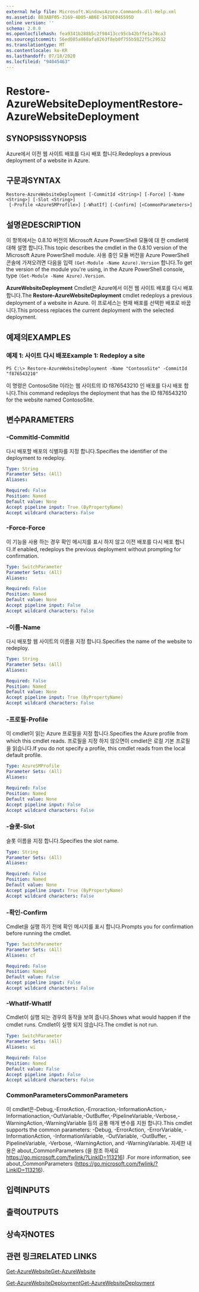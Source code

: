 ```yaml
---
external help file: Microsoft.WindowsAzure.Commands.dll-Help.xml
ms.assetid: B83ABF05-3169-4D05-AB6E-167DE045595D
online version: ''
schema: 2.0.0
ms.openlocfilehash: fea9341b288b5c2f98413cc95cb42bffe1a78ca3
ms.sourcegitcommit: 56ed085a868afa8263f8eb0f755b5822f5c29532
ms.translationtype: MT
ms.contentlocale: ko-KR
ms.lasthandoff: 07/18/2020
ms.locfileid: "94045463"
---
```

# <span data-ttu-id="56aa7-101">Restore-AzureWebsiteDeployment</span><span class="sxs-lookup"><span data-stu-id="56aa7-101">Restore-AzureWebsiteDeployment</span></span>

## <span data-ttu-id="56aa7-102">SYNOPSIS</span><span class="sxs-lookup"><span data-stu-id="56aa7-102">SYNOPSIS</span></span>
<span data-ttu-id="56aa7-103">Azure에서 이전 웹 사이트 배포를 다시 배포 합니다.</span><span class="sxs-lookup"><span data-stu-id="56aa7-103">Redeploys a previous deployment of a website in Azure.</span></span>

## <span data-ttu-id="56aa7-104">구문과</span><span class="sxs-lookup"><span data-stu-id="56aa7-104">SYNTAX</span></span>

```
Restore-AzureWebsiteDeployment [-CommitId <String>] [-Force] [-Name <String>] [-Slot <String>]
 [-Profile <AzureSMProfile>] [-WhatIf] [-Confirm] [<CommonParameters>]
```

## <span data-ttu-id="56aa7-105">설명은</span><span class="sxs-lookup"><span data-stu-id="56aa7-105">DESCRIPTION</span></span>
<span data-ttu-id="56aa7-106">이 항목에서는 0.8.10 버전의 Microsoft Azure PowerShell 모듈에 대 한 cmdlet에 대해 설명 합니다.</span><span class="sxs-lookup"><span data-stu-id="56aa7-106">This topic describes the cmdlet in the 0.8.10 version of the Microsoft Azure PowerShell module.</span></span>
<span data-ttu-id="56aa7-107">사용 중인 모듈 버전을 Azure PowerShell 콘솔에 가져오려면 다음을 입력 `(Get-Module -Name Azure).Version` 합니다.</span><span class="sxs-lookup"><span data-stu-id="56aa7-107">To get the version of the module you're using, in the Azure PowerShell console, type `(Get-Module -Name Azure).Version`.</span></span>

<span data-ttu-id="56aa7-108">**AzureWebsiteDeployment** Cmdlet은 Azure에서 이전 웹 사이트 배포를 다시 배포 합니다.</span><span class="sxs-lookup"><span data-stu-id="56aa7-108">The **Restore-AzureWebsiteDeployment** cmdlet redeploys a previous deployment of a website in Azure.</span></span>
<span data-ttu-id="56aa7-109">이 프로세스는 현재 배포를 선택한 배포로 바꿉니다.</span><span class="sxs-lookup"><span data-stu-id="56aa7-109">This process replaces the current deployment with the selected deployment.</span></span>

## <span data-ttu-id="56aa7-110">예제의</span><span class="sxs-lookup"><span data-stu-id="56aa7-110">EXAMPLES</span></span>

### <span data-ttu-id="56aa7-111">예제 1: 사이트 다시 배포</span><span class="sxs-lookup"><span data-stu-id="56aa7-111">Example 1: Redeploy a site</span></span>
```
PS C:\> Restore-AzureWebsiteDeployment -Name "ContosoSite" -CommitId "f876543210"
```

<span data-ttu-id="56aa7-112">이 명령은 ContosoSite 이라는 웹 사이트의 ID f876543210 인 배포를 다시 배포 합니다.</span><span class="sxs-lookup"><span data-stu-id="56aa7-112">This command redeploys the deployment that has the ID f876543210 for the website named ContosoSite.</span></span>

## <span data-ttu-id="56aa7-113">변수</span><span class="sxs-lookup"><span data-stu-id="56aa7-113">PARAMETERS</span></span>

### <span data-ttu-id="56aa7-114">-CommitId</span><span class="sxs-lookup"><span data-stu-id="56aa7-114">-CommitId</span></span>
<span data-ttu-id="56aa7-115">다시 배포할 배포의 식별자를 지정 합니다.</span><span class="sxs-lookup"><span data-stu-id="56aa7-115">Specifies the identifier of the deployment to redeploy.</span></span>

```yaml
Type: String
Parameter Sets: (All)
Aliases: 

Required: False
Position: Named
Default value: None
Accept pipeline input: True (ByPropertyName)
Accept wildcard characters: False
```

### <span data-ttu-id="56aa7-116">-Force</span><span class="sxs-lookup"><span data-stu-id="56aa7-116">-Force</span></span>
<span data-ttu-id="56aa7-117">이 기능을 사용 하는 경우 확인 메시지를 표시 하지 않고 이전 배포를 다시 배포 합니다.</span><span class="sxs-lookup"><span data-stu-id="56aa7-117">If enabled, redeploys the previous deployment without prompting for confirmation.</span></span>

```yaml
Type: SwitchParameter
Parameter Sets: (All)
Aliases: 

Required: False
Position: Named
Default value: None
Accept pipeline input: False
Accept wildcard characters: False
```

### <span data-ttu-id="56aa7-118">-이름</span><span class="sxs-lookup"><span data-stu-id="56aa7-118">-Name</span></span>
<span data-ttu-id="56aa7-119">다시 배포할 웹 사이트의 이름을 지정 합니다.</span><span class="sxs-lookup"><span data-stu-id="56aa7-119">Specifies the name of the website to redeploy.</span></span>

```yaml
Type: String
Parameter Sets: (All)
Aliases: 

Required: False
Position: Named
Default value: None
Accept pipeline input: True (ByPropertyName)
Accept wildcard characters: False
```

### <span data-ttu-id="56aa7-120">-프로필</span><span class="sxs-lookup"><span data-stu-id="56aa7-120">-Profile</span></span>
<span data-ttu-id="56aa7-121">이 cmdlet이 읽는 Azure 프로필을 지정 합니다.</span><span class="sxs-lookup"><span data-stu-id="56aa7-121">Specifies the Azure profile from which this cmdlet reads.</span></span>
<span data-ttu-id="56aa7-122">프로필을 지정 하지 않으면이 cmdlet은 로컬 기본 프로필을 읽습니다.</span><span class="sxs-lookup"><span data-stu-id="56aa7-122">If you do not specify a profile, this cmdlet reads from the local default profile.</span></span>

```yaml
Type: AzureSMProfile
Parameter Sets: (All)
Aliases: 

Required: False
Position: Named
Default value: None
Accept pipeline input: False
Accept wildcard characters: False
```

### <span data-ttu-id="56aa7-123">-슬롯</span><span class="sxs-lookup"><span data-stu-id="56aa7-123">-Slot</span></span>
<span data-ttu-id="56aa7-124">슬롯 이름을 지정 합니다.</span><span class="sxs-lookup"><span data-stu-id="56aa7-124">Specifies the slot name.</span></span>

```yaml
Type: String
Parameter Sets: (All)
Aliases: 

Required: False
Position: Named
Default value: None
Accept pipeline input: True (ByPropertyName)
Accept wildcard characters: False
```

### <span data-ttu-id="56aa7-125">-확인</span><span class="sxs-lookup"><span data-stu-id="56aa7-125">-Confirm</span></span>
<span data-ttu-id="56aa7-126">Cmdlet을 실행 하기 전에 확인 메시지를 표시 합니다.</span><span class="sxs-lookup"><span data-stu-id="56aa7-126">Prompts you for confirmation before running the cmdlet.</span></span>

```yaml
Type: SwitchParameter
Parameter Sets: (All)
Aliases: cf

Required: False
Position: Named
Default value: False
Accept pipeline input: False
Accept wildcard characters: False
```

### <span data-ttu-id="56aa7-127">-WhatIf</span><span class="sxs-lookup"><span data-stu-id="56aa7-127">-WhatIf</span></span>
<span data-ttu-id="56aa7-128">Cmdlet이 실행 되는 경우의 동작을 보여 줍니다.</span><span class="sxs-lookup"><span data-stu-id="56aa7-128">Shows what would happen if the cmdlet runs.</span></span>
<span data-ttu-id="56aa7-129">Cmdlet이 실행 되지 않습니다.</span><span class="sxs-lookup"><span data-stu-id="56aa7-129">The cmdlet is not run.</span></span>

```yaml
Type: SwitchParameter
Parameter Sets: (All)
Aliases: wi

Required: False
Position: Named
Default value: False
Accept pipeline input: False
Accept wildcard characters: False
```

### <span data-ttu-id="56aa7-130">CommonParameters</span><span class="sxs-lookup"><span data-stu-id="56aa7-130">CommonParameters</span></span>
<span data-ttu-id="56aa7-131">이 cmdlet은-Debug,-ErrorAction,-Erroraction,-InformationAction,-Informationaction,-OutVariable,-OutBuffer,-PipelineVariable,-Verbose,-WarningAction,-WarningVariable 등의 공통 매개 변수를 지원 합니다.</span><span class="sxs-lookup"><span data-stu-id="56aa7-131">This cmdlet supports the common parameters: -Debug, -ErrorAction, -ErrorVariable, -InformationAction, -InformationVariable, -OutVariable, -OutBuffer, -PipelineVariable, -Verbose, -WarningAction, and -WarningVariable.</span></span> <span data-ttu-id="56aa7-132">자세한 내용은 about_CommonParameters (을 참조 하세요 https://go.microsoft.com/fwlink/?LinkID=113216) .</span><span class="sxs-lookup"><span data-stu-id="56aa7-132">For more information, see about_CommonParameters (https://go.microsoft.com/fwlink/?LinkID=113216).</span></span>

## <span data-ttu-id="56aa7-133">입력</span><span class="sxs-lookup"><span data-stu-id="56aa7-133">INPUTS</span></span>

## <span data-ttu-id="56aa7-134">출력</span><span class="sxs-lookup"><span data-stu-id="56aa7-134">OUTPUTS</span></span>

## <span data-ttu-id="56aa7-135">상속자</span><span class="sxs-lookup"><span data-stu-id="56aa7-135">NOTES</span></span>

## <span data-ttu-id="56aa7-136">관련 링크</span><span class="sxs-lookup"><span data-stu-id="56aa7-136">RELATED LINKS</span></span>

[<span data-ttu-id="56aa7-137">Get-AzureWebsite</span><span class="sxs-lookup"><span data-stu-id="56aa7-137">Get-AzureWebsite</span></span>](./Get-AzureWebsite.md)

[<span data-ttu-id="56aa7-138">Get-AzureWebsiteDeployment</span><span class="sxs-lookup"><span data-stu-id="56aa7-138">Get-AzureWebsiteDeployment</span></span>](./Get-AzureWebsiteDeployment.md)


